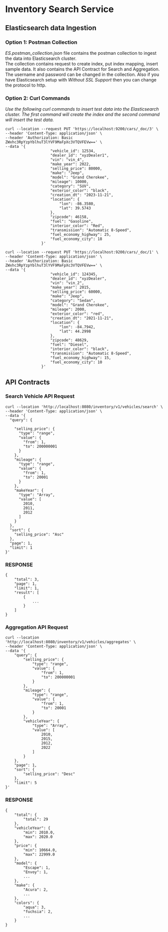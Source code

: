 # Inventory Search Service

## Elasticsearch data Ingestion

### Option 1: Postman Collection  
*ES.postman_collection.json* file contains the postman collection to ingest the data into Elasticsearch cluster.  
The collection contains request to create index, put index mapping, insert sample data. It also contains the API Contract for Search and Aggregation.  
The username and password can be changed in the collection. Also if you have Elasticsearch setup with *Without SSL Support* then you can change the protocol to http. 
<br>

### Option 2: Curl Commands
*Use the following curl commands to insert test data into the Elasticsearch cluster.  The first command will create the index and the second command will insert the test data.*
<br>
```
curl --location --request PUT 'https://localhost:9200/cars/_doc/3' \
--header 'Content-Type: application/json' \
--header 'Authorization: Basic ZWxhc3RpYzpYblhuT3lYVF9MaFpXc3VTQVFEVw==' \
--data '{
                    "vehicle_id": 12534,
                    "dealer_id": "xyzDealer1",
                    "vin": "vin_4",
                    "make_year": 2022,
                    "selling_price": 80000,
                    "make": "Jeep",
                    "model": "Grand Cherokee",
                    "mileage": 10000,
                    "category": "SUV",
                    "exterior_color": "black",
                    "creation_dt": "2023-11-21",
                    "location": {
                        "lon": -86.3580,
                        "lat": 39.5743
                    },
                    "zipcode": 46158,
                    "fuel": "Gasoline",
                    "interior_color": "Red",
                    "transmission": "Automatic 8-Speed",
                    "fuel_economy_highway": 25,
                    "fuel_economy_city": 18                    
                }'
                
curl --location --request PUT 'https://localhost:9200/cars/_doc/1' \
--header 'Content-Type: application/json' \
--header 'Authorization: Basic ZWxhc3RpYzpYblhuT3lYVF9MaFpXc3VTQVFEVw==' \
--data '{
                    "vehicle_id": 124345,
                    "dealer_id": "xyzDealer",
                    "vin": "vin_2",
                    "make_year": 2015,
                    "selling_price": 60000,
                    "make": "Jeep",
                    "category": "Sedan",
                    "model": "Grand Cherokee",
                    "mileage": 2000,
                    "exterior_color": "red",
                    "creation_dt": "2021-11-21",
                    "location": {
                        "lon": -84.7942,
                        "lat": 44.2998
                    },
                    "zipcode": 48629,
                    "fuel": "Diesel",
                    "interior_color": "black",
                    "transmission": "Automatic 8-Speed",
                    "fuel_economy_highway": 15,
                    "fuel_economy_city": 10                    
                }'
```

## API Contracts
### Search Vehicle API Request

```
curl --location 'http://localhost:8080/inventory/v1/vehicles/search' \
--header 'Content-Type: application/json' \
--data '{
  "query": {   
          
    "selling_price": {
      "type": "range",
      "value": {
        "from": 1,
        "to": 200000001
      }
    },
    "mileage": {
      "type": "range",
      "value": {
        "from": 1,
        "to": 20001
      }
    },
    "makeYear": {
      "type": "Array",
      "value": [
        2010,
        2011,
        2012
      ]
    }
  },
  "sort": {
    "selling_price": "Asc"
  },
  "page": 1,  
  "limit": 1
}'
```
### RESPONSE
```
{
    "total": 3,
    "page": 1,
    "limit": 1,
    "result": [
        {
            ...
        }
    ]
}
```

### Aggregation API Request
```
curl --location 'http://localhost:8080/inventory/v1/vehicles/aggregates' \
--header 'Content-Type: application/json' \
--data '{
    "query": {
        "selling_price": {
            "type": "range",
            "value": {
                "from": 1,
                "to": 200000001
            }
        },
        "mileage": {
            "type": "range",
            "value": {
                "from": 1,
                "to": 20001
            }
        },
        "vehicleYear": {
            "type": "Array",
            "value": [
                2010,
                2015,
                2012,
                2022
            ]
        }
    },
    "page": 1,
    "sort": {
        "selling_price": "Desc"
    },
    "limit": 5
}'
``` 

### RESPONSE
```
{
    "total": {
        "total": 29
    },
    "vehicleYear": {
        "min": 2010.0,
        "max": 2020.0
    },
    "price": {
        "min": 10664.0,
        "max": 22999.0
    },
    "model": {
        "Escape": 1,
        "Envoy": 1,
        ...
    },
    "make": {
        "Acura": 2,
        ...
    },
    "colors": {
        "aqua": 3,
        "fuchsia": 2,
        ...
    }
}
```